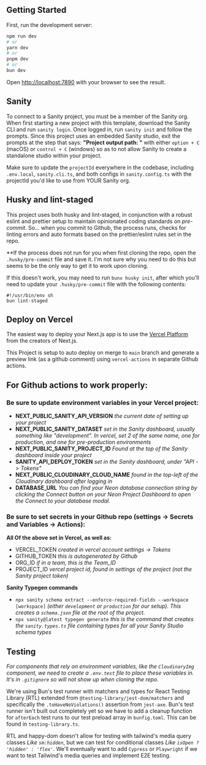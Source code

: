 ## Getting Started

First, run the development server:

```bash
npm run dev
# or
yarn dev
# or
pnpm dev
# or
bun dev
```

Open [http://localhost:7890](http://localhost:7890) with your browser to see the result.

## Sanity

To connect to a Sanity project, you must be a member of the Sanity org.  When first starting a new project with this template, download the Sanity CLI and run `sanity login`.  Once logged in, run `sanity init` and follow the prompts.  Since this project uses an embedded Sanity studio, exit the prompts at the step that says: __"Project output path: "__ with either `option + C` (macOS) or `control + C` (windows) so as to not allow Sanity to create a standalone studio within your project.

Make sure to update the `projectId` everywhere in the codebase, including `.env.local`, `sanity.cli.ts`, and both configs in `sanity.config.ts` with the projectId you'd like to use from YOUR Sanity org.

## Husky and lint-staged

This project uses both husky and lint-staged, in conjunction with a robust eslint and prettier setup to maintain opinionated coding standards on _pre-commit_. So... when you commit to Github, the process runs, checks for linting errors and auto formats based on the prettier/eslint rules set in the repo.

\*\*If the process does not run for you when first cloning the repo, open the `.husky/pre-commit` file and save it. I'm not sure why you need to do this but seems to be the only way to get it to work upon cloning.

If this doesn't work, you may need to run `bunx husky init`, after which you'll need to update your `.husky/pre-commit` file with the following contents:
```
#!/usr/bin/env sh
bun lint-staged
```

## Deploy on Vercel

The easiest way to deploy your Next.js app is to use the [Vercel Platform](https://vercel.com/new?utm_medium=default-template&filter=next.js&utm_source=create-next-app&utm_campaign=create-next-app-readme) from the creators of Next.js.

This Project is setup to auto deploy on merge to `main` branch and generate a preview link (as a github comment) using `vercel-actions` in separate Github actions.

## For Github actions to work properly:

### Be sure to update environment variables in your Vercel project:

- __NEXT_PUBLIC_SANITY_API_VERSION__ *the current date of setting up your project*
- __NEXT_PUBLIC_SANITY_DATASET__ *set in the Sanity dashboard, usually something like "development".  In vercel, set 2 of the same name, one for production, and one for pre-production environments*
- __NEXT_PUBLIC_SANITY_PROJECT_ID__ *Found at the top of the Sanity dashboard inside your project*
- __SANITY_API_DEPLOY_TOKEN__  *set in the Sanity dashboard, under "API -> Tokens"*
- __NEXT_PUBLIC_CLOUDINARY_CLOUD_NAME__ *found in the top-left of the Cloudinary dashboard after logging in*
- __DATABASE_URL__ *You can find your Neon database connection string by clicking the Connect button on your Neon Project Dashboard to open the Connect to your database modal.*

### Be sure to set secrets in your Github repo (settings -> Secrets and Variables -> Actions):

**All Of the above set in Vercel, as well as:**

- VERCEL_TOKEN _created in vercel account settings -> Tokens_
- GITHUB_TOKEN _this is autogenerated by Github_
- ORG_ID _if in a team, this is the Team_ID_
- PROJECT_ID _vercel project id, found in settings of the project (not the Sanity project token)_

**Sanity Typegen commands**

- `npx sanity schema extract --enforce-required-fields --workspace [workspace]` _(either `development` or `production` for our setup).  This creates a `schema.json` file at the root of the project._
- `npx sanity@latest typegen generate` _this is the command that creates the `sanity.types.ts` file containing types for all your Sanity Studio schema types_

## Testing

_For components that rely on environment variables, like the `CloudinaryImg` component, we need to create a `.env.test` file to place these variables in.  It's in `.gitignore` so will not show up when cloning the repo._

We're using Bun's test runner with matchers and types for React Testing Library (RTL) extended from `@testing-library/jest-dom/matchers` and specifically the `.toHaveNoViolations()` assertion from `jest-axe`.  Bun's test runner isn't built out completely yet so we have to add a cleanup function for `afterEach` test runs to our test preload array in `bunfig.toml`. This can be found in `testing-library.ts`.

RTL and happy-dom doesn't allow for testing with tailwind's media query classes _Like `sm:hidden`_, but we can test for conditional classes _Like `isOpen ? 'hidden' : 'flex'`_.  We'll eventually want to add `Cypress` or `Playwright` if we want to test Tailwind's media queries and implement E2E testing.
